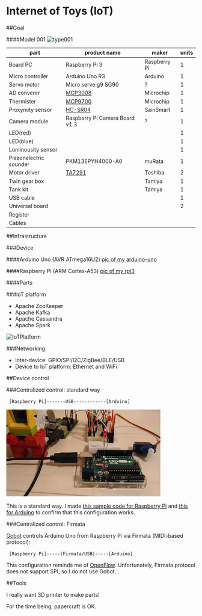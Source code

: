 # Internet of Toys (IoT)

##Goal

####Model 001
![type001](https://docs.google.com/drawings/d/1EXrgaz9V5ETb_SwbJseOQWrdF1Rf3bmqhidnRHBVv6E/pub?w=960&h=600)

|part                  |product name                   |maker        |units    |
|----------------------|-------------------------------|-------------|---------|
|Board PC              |Raspberry Pi 3                 |Raspberry Pi |1        |
|Micro controller      |Arduino Uno R3                 |Arduino      |1        |
|Servo motor           |Micro serve g9 SG90            |?            |1        |
|AD converer           |[MCP3008](http://ww1.microchip.com/downloads/en/DeviceDoc/21295C.pdf)                        |Microchip    |1        |
|Thermister            |[MCP9700](http://ww1.microchip.com/downloads/en/DeviceDoc/21942e.pdf)                        |Microchip    |1        |
|Proxymity sensor      |[HC-SR04](http://www.micropik.com/PDF/HCSR04.pdf)                        |SainSmart    |1        |
|Camera module         |Raspberry Pi Camera Board v1.3 |?            |1        |
|LED(red)              |                               |             |1        |
|LED(blue)             |                               |             |1        |
|Luminousity sensor    |                               |             |1        |
|Piezonelectric sounder|PKM13EPYH4000-A0               |muRata       |1        |
|Motor driver          |[TA7291](http://www.promelec.ru/pdf/ta7291p.pdf)|Toshiba      |2        |
|Twin gear box         |                               |Tamiya       |1        |
|Tank kit              |                               |Tamiya       |1        |
|USB cable             |                               |             |1        |
|Universal board       |                               |             |2        |
|Register              |                               |             |         |
|Cables                |                               |             |         |

##Infrastructure

###Device

####Arduino Uno (AVR ATmega16U2)
[pic of my arduino-uno](./doc/arduino-uno.png)

####Raspberry Pi (ARM Cortex-A53)
[pic of my rpi3](./doc/rpi3.png)

####Parts

###IoT platform

- Apache ZooKeeper
- Apache Kafka
- Apache Cassandra
- Apache Spark

![IoTPlatform](https://docs.google.com/drawings/d/14bmvJhQgG_oQu2N0SiiUWonsNiNL7f1yPZ_jepIAEMU/pub?w=960&h=411)

###Networking

- Inter-device: GPIO/SPI/I2C/ZigBee/BLE/USB
- Device to IoT platform: Ethernet and WiFi

##Device control

###Centralized control: standard way

```
 [Raspberry Pi]-------USB------------[Arduino]
```

![arduino-rpi](./doc/arduino-rpi.png)

This is a standard way. I made [this sample code for Raspberry Pi](./misc/arduino/serial.go) and [this for Arduino](./misc/arduino/sketch_led_blink.ino) to confirm that this configuration works.

###Centralized control: Firmata

[Gobot](https://gobot.io/) controls Arduino Uno from Raspberry Pi via Firmata (MIDI-based protocol):

```
 [Raspberry Pi]-----(Firmata/USB)-----[Arduino]

```

This configuration reminds me of [OpenFlow](https://en.wikipedia.org/wiki/OpenFlow). Unfortunately, Firmata protocol does not support SPI, so I do not use Gobot...

##Tools

I really want 3D printer to make parts!

For the time being, papercraft is OK.
